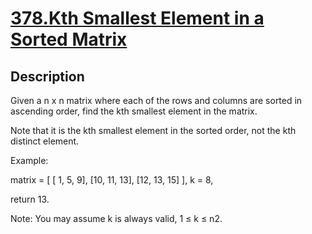 # [378.Kth Smallest Element in a Sorted Matrix](https://leetcode.com/problems/kth-smallest-element-in-a-sorted-matrix/)
        
## Description
        
Given a n x n matrix where each of the rows and columns are sorted in ascending order, find the kth smallest element in the matrix.


Note that it is the kth smallest element in the sorted order, not the kth distinct element.


Example:

matrix = [
   [ 1,  5,  9],
   [10, 11, 13],
   [12, 13, 15]
],
k = 8,

return 13.



Note: 
You may assume k is always valid, 1 &le; k &le; n2.